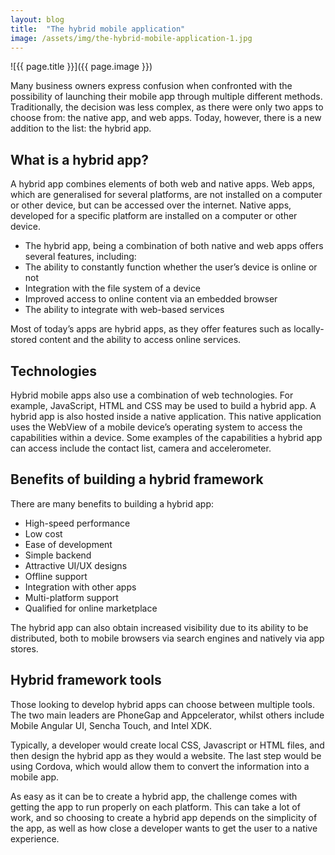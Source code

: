 ```yaml
---
layout: blog
title:  "The hybrid mobile application"
image: /assets/img/the-hybrid-mobile-application-1.jpg
---
```


![{{ page.title }}]({{ page.image }})

Many business owners express confusion when confronted with the possibility of launching their mobile app through multiple different methods. Traditionally, the decision was less complex, as there were only two apps to choose from: the native app, and web apps. Today, however, there is a new addition to the list: the hybrid app.

## What is a hybrid app?
A hybrid app combines elements of both web and native apps. Web apps, which are generalised for several platforms, are not installed on a computer or other device, but can be accessed over the internet. Native apps, developed for a specific platform are installed on a computer or other device.

- The hybrid app, being a combination of both native and web apps offers several features, including:
- The ability to constantly function whether the user’s device is online or not
- Integration with the file system of a device
- Improved access to online content via an embedded browser
- The ability to integrate with web-based services
  
Most of today’s apps are hybrid apps, as they offer features such as locally-stored content and the ability to access online services.

## Technologies
Hybrid mobile apps also use a combination of web technologies. For example, JavaScript, HTML and CSS may be used to build a hybrid app. A hybrid app is also hosted inside a native application. This native application uses the WebView of a mobile device’s operating system to access the capabilities within a device. Some examples of the capabilities a hybrid app can access include the contact list, camera and accelerometer.

## Benefits of building a hybrid framework
There are many benefits to building a hybrid app:

- High-speed performance
- Low cost
- Ease of development
- Simple backend
- Attractive UI/UX designs
- Offline support
- Integration with other apps
- Multi-platform support
- Qualified for online marketplace
  
The hybrid app can also obtain increased visibility due to its ability to be distributed, both to mobile browsers via search engines and natively via app stores.

## Hybrid framework tools
Those looking to develop hybrid apps can choose between multiple tools. The two main leaders are PhoneGap and Appcelerator, whilst others include Mobile Angular UI, Sencha Touch, and Intel XDK.

Typically, a developer would create local CSS, Javascript or HTML files, and then design the hybrid app as they would a website. The last step would be using Cordova, which would allow them to convert the information into a mobile app.

As easy as it can be to create a hybrid app, the challenge comes with getting the app to run properly on each platform. This can take a lot of  work, and so choosing to create a hybrid app depends on the simplicity of the app, as well as how close a developer wants to get the user to a native experience.
